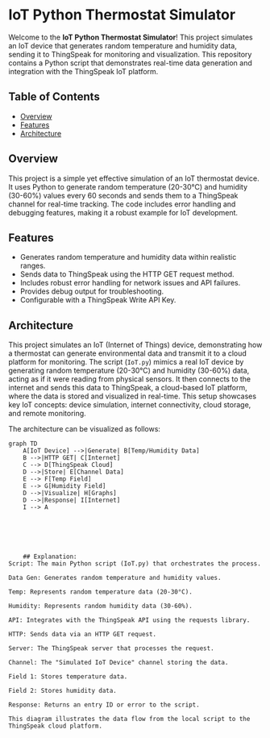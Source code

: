 # IoT Python Thermostat Simulator

Welcome to the **IoT Python Thermostat Simulator**! This project simulates an IoT device that generates random temperature and humidity data, sending it to ThingSpeak for monitoring and visualization. This repository contains a Python script that demonstrates real-time data generation and integration with the ThingSpeak IoT platform.

## Table of Contents
- [Overview](#overview)
- [Features](#features)
- [Architecture](#architecture)


## Overview
This project is a simple yet effective simulation of an IoT thermostat device. It uses Python to generate random temperature (20-30°C) and humidity (30-60%) values every 60 seconds and sends them to a ThingSpeak channel for real-time tracking. The code includes error handling and debugging features, making it a robust example for IoT development.

## Features
- Generates random temperature and humidity data within realistic ranges.
- Sends data to ThingSpeak using the HTTP GET request method.
- Includes robust error handling for network issues and API failures.
- Provides debug output for troubleshooting.
- Configurable with a ThingSpeak Write API Key.

## Architecture
This project simulates an IoT (Internet of Things) device, demonstrating how a thermostat can generate environmental data and transmit it to a cloud platform for monitoring. The script (`IoT.py`) mimics a real IoT device by generating random temperature (20-30°C) and humidity (30-60%) data, acting as if it were reading from physical sensors. It then connects to the internet and sends this data to ThingSpeak, a cloud-based IoT platform, where the data is stored and visualized in real-time. This setup showcases key IoT concepts: device simulation, internet connectivity, cloud storage, and remote monitoring.

The architecture can be visualized as follows:

```mermaid
graph TD
    A[IoT Device] -->|Generate| B[Temp/Humidity Data]
    B -->|HTTP GET| C[Internet]
    C --> D[ThingSpeak Cloud]
    D -->|Store| E[Channel Data]
    E --> F[Temp Field]
    E --> G[Humidity Field]
    D -->|Visualize| H[Graphs]
    D -->|Response| I[Internet]
    I --> A






    ## Explanation:
Script: The main Python script (IoT.py) that orchestrates the process.

Data Gen: Generates random temperature and humidity values.

Temp: Represents random temperature data (20-30°C).

Humidity: Represents random humidity data (30-60%).

API: Integrates with the ThingSpeak API using the requests library.

HTTP: Sends data via an HTTP GET request.

Server: The ThingSpeak server that processes the request.

Channel: The "Simulated IoT Device" channel storing the data.

Field 1: Stores temperature data.

Field 2: Stores humidity data.

Response: Returns an entry ID or error to the script.

This diagram illustrates the data flow from the local script to the ThingSpeak cloud platform.

